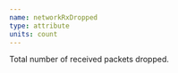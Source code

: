 ```yaml
---
name: networkRxDropped
type: attribute
units: count
---
```


Total number of received packets dropped.